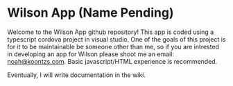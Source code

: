 # Wilson App (Name Pending)

Welcome to the Wilson App github repository! This app is coded using a typescript cordova project in visual studio. 
One of the goals of this project is for it to be maintainable be someone other than me, so if you are intrested in developing an app for Wilson please shoot me an email: noah@koontzs.com. Basic javascript/HTML experience is recommended.

Eventually, I will write documentation in the wiki.